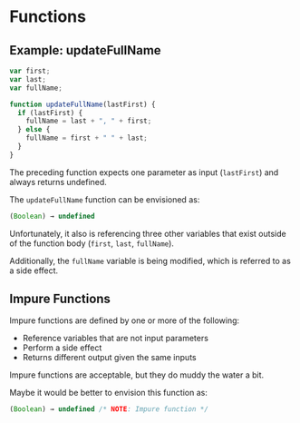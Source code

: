 # Functions

## Example: updateFullName
```js
var first;
var last;
var fullName;

function updateFullName(lastFirst) {
  if (lastFirst) {
    fullName = last + ", " + first;
  } else {
    fullName = first + " " + last;
  }
}
```
The preceding function expects one parameter as input (`lastFirst`) and always returns undefined.

The `updateFullName` function can be envisioned as:
```js
(Boolean) → undefined
```

Unfortunately, it also is referencing three other variables that exist outside of the function body (`first`, `last`, `fullName`).

Additionally, the `fullName` variable is being modified, which is referred to as a side effect.

## Impure Functions
Impure functions are defined by one or more of the following:
- Reference variables that are not input parameters
- Perform a side effect
- Returns different output given the same inputs

Impure functions are acceptable, but they do muddy the water a bit.

Maybe it would be better to envision this function as:
```js
(Boolean) → undefined /* NOTE: Impure function */
```